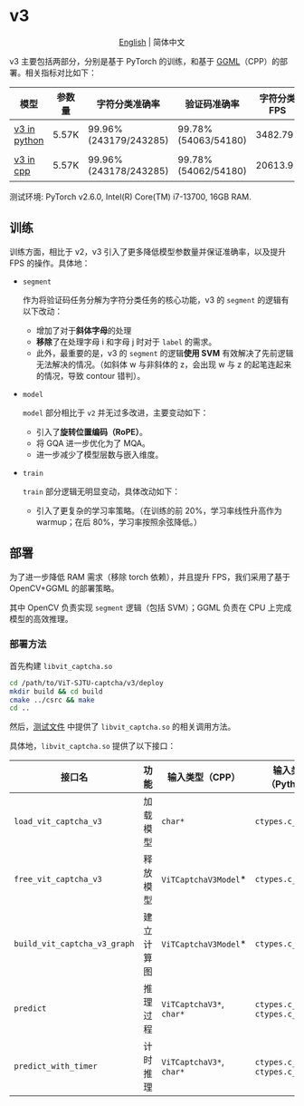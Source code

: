 # v3

<div align="center">

[English](README.md) | 简体中文

</div>

v3 主要包括两部分，分别是基于 PyTorch 的训练，和基于 [GGML](https://github.com/ggml-org/ggml)（CPP）的部署。相关指标对比如下：

| 模型 | 参数量 | 字符分类准确率 | 验证码准确率 | 字符分类 FPS | 验证码 FPS | 预处理 FPS | 权重 |
| --- | --- | --- | --- | --- | --- | --- | --- |
| [v3 in python](train/acc_fps_test.py) | 5.57K | 99.96% (243179/243285) | 99.78% (54063/54180) | 3482.79 | 688.81 | 6190.90 | [权重](https://github.com/fanqiNO1/ViT-SJTU-captcha/releases/tag/model-v3/v3.pth) |
| [v3 in cpp](deploy/acc_fps_test.py) | 5.57K | 99.96% (243178/243285) | 99.78% (54062/54180) | 20613.91 | 3655.02 | 17980.78 | [权重](https://github.com/fanqiNO1/ViT-SJTU-captcha/releases/tag/model-v3/v3.gguf) |

测试环境: PyTorch v2.6.0, Intel(R) Core(TM) i7-13700, 16GB RAM.

## 训练

训练方面，相比于 v2，v3 引入了更多降低模型参数量并保证准确率，以及提升 FPS 的操作。具体地：

- `segment`

  作为将验证码任务分解为字符分类任务的核心功能，v3 的 `segment` 的逻辑有以下改动：

  - 增加了对于**斜体字母**的处理
  - **移除**了在处理字母 i 和字母 j 时对于 `label` 的需求。
  - 此外，最重要的是，v3 的 `segment` 的逻辑**使用 SVM** 有效解决了先前逻辑无法解决的情况。（如斜体 w 与非斜体的 z，会出现 w 与 z 的起笔连起来的情况，导致 contour 错判）。

- `model`

  `model` 部分相比于 `v2` 并无过多改进，主要变动如下：

  - 引入了**旋转位置编码（RoPE）**。
  - 将 GQA 进一步优化为了 MQA。
  - 进一步减少了模型层数与嵌入维度。

- `train`

  `train` 部分逻辑无明显变动，具体改动如下：

  - 引入了更复杂的学习率策略。（在训练的前 20%，学习率线性升高作为 warmup；在后 80%，学习率按照余弦降低。）

## 部署

为了进一步降低 RAM 需求（移除 torch 依赖），并且提升 FPS，我们采用了基于 OpenCV+GGML 的部署策略。

其中 OpenCV 负责实现 `segment` 逻辑（包括 SVM）；GGML 负责在 CPU 上完成模型的高效推理。

### 部署方法

首先构建 `libvit_captcha.so`

```bash
cd /path/to/ViT-SJTU-captcha/v3/deploy
mkdir build && cd build
cmake ../csrc && make
cd ..
```

然后，[测试文件](deploy/acc_fps_test.py) 中提供了 `libvit_captcha.so` 的相关调用方法。

具体地，`libvit_captcha.so` 提供了以下接口：

| 接口名 | 功能 | 输入类型（CPP）| 输入类型（Python）| 输出类型（CPP）| 输出类型（Python）|
| --- | --- | --- | --- | --- | --|
| `load_vit_captcha_v3` | 加载模型 | `char*` | `ctypes.c_char_p` | `ViTCaptchaV3Model`\* | `ctypes.c_void_p` |
| `free_vit_captcha_v3` | 释放模型 | `ViTCaptchaV3Model`\* | `ctypes.c_void_p` | `void` | `None` |
| `build_vit_captcha_v3_graph` | 建立计算图 | `ViTCaptchaV3Model`\* | `ctypes.c_void_p` | `ViTCaptchaV3*` | `ctypes.c_void_p` |
| `predict` | 推理过程 | `ViTCaptchaV3*`, `char*` | `ctypes.c_void_p`, `ctypes.c_char_p` | `char*` | `ctypes.c_char_p` |
| `predict_with_timer` | 计时推理 | `ViTCaptchaV3*`, `char*` | `ctypes.c_void_p`, `ctypes.c_char_p` | `double*` | `ctypes.POINTER(ctypes.c_double)` |
